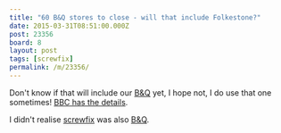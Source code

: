 ```yaml
---
title: "60 B&Q stores to close - will that include Folkestone?"
date: 2015-03-31T08:51:00.000Z
post: 23356
board: 8
layout: post
tags: [screwfix]
permalink: /m/23356/
---
```

Don't know if that will include our <a href="/wiki/b+q">B&Q</a> yet, I hope not, I do use that one sometimes! <a href="http://www.bbc.co.uk/news/business-32126970">BBC has the details</a>.

I didn't realise <a href="/wiki/screwfix">screwfix</a> was also <a href="/wiki/b+q">B&Q</a>.
